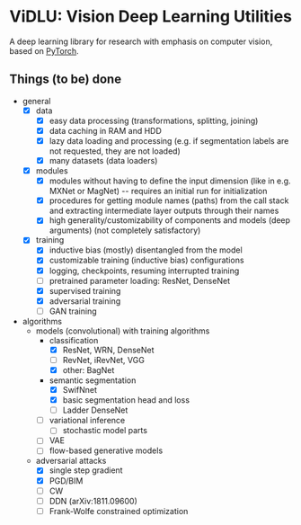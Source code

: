 # ViDLU: Vision Deep Learning Utilities

A deep learning library for research with emphasis on computer vision, based on [PyTorch](https://pytorch.org/).

## Things (to be) done

- general
  - [X] data
    - [X] easy data processing (transformations, splitting, joining)
    - [X] data caching in RAM and HDD
    - [X] lazy data loading and processing (e.g. if segmentation labels are not requested, they are not loaded)
    - [X] many datasets (data loaders)
  - [X] modules
    - [X] modules without having to define the input dimension (like in e.g. MXNet or MagNet) -- requires an initial run for initialization
    - [X] procedures for getting module names (paths) from the call stack and extracting intermediate layer outputs through their names
    - [X] high generality/customizability of components and models (deep arguments) (not completely satisfactory)
  - [X] training
    - [X] inductive bias (mostly) disentangled from the model
    - [X] customizable training (inductive bias) configurations
    - [X] logging, checkpoints, resuming interrupted training
    - [ ] pretrained parameter loading: ResNet, DenseNet
    - [X] supervised training
    - [X] adversarial training
    - [ ] GAN training
- algorithms
  - models (convolutional) with training algorithms
    - classification
      - [X] ResNet, WRN, DenseNet
      - [ ] RevNet, iRevNet, VGG
      - [X] other: BagNet
    - semantic segmentation
      - [X] SwifNnet
      - [X] basic segmentation head and loss
      - [ ] Ladder DenseNet
    - [ ] variational inference
      - [ ] stochastic model parts
    - [ ] VAE
    - [ ] flow-based generative models
  - adversarial attacks
    - [X] single step gradient
    - [X] PGD/BIM
    - [ ] CW
    - [ ] DDN (arXiv:1811.09600)
    - [ ] Frank-Wolfe constrained optimization
